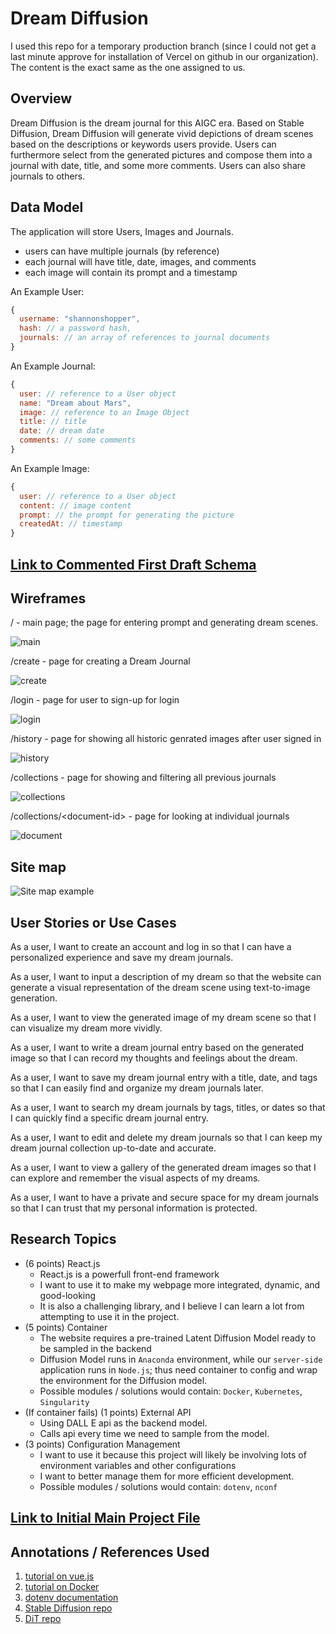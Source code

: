 # Dream Diffusion

I used this repo for a temporary production branch (since I could not get a last minute approve for installation of Vercel on github in our organization). The content is the exact same as the one assigned to us. 

## Overview

Dream Diffusion is the dream journal for this AIGC era. Based on Stable Diffusion, Dream Diffusion will generate vivid depictions of dream scenes based on the descriptions or keywords users provide. Users can furthermore select from the generated pictures and compose them into a journal with date, title, and some more comments. Users can also share journals to others. 


## Data Model

The application will store Users, Images and Journals.

* users can have multiple journals (by reference)
* each journal will have title, date, images, and comments
* each image will contain its prompt and a timestamp

An Example User:

```javascript
{
  username: "shannonshopper",
  hash: // a password hash,
  journals: // an array of references to journal documents
}
```

An Example Journal:

```javascript
{
  user: // reference to a User object
  name: "Dream about Mars",
  image: // reference to an Image Object
  title: // title
  date: // dream date
  comments: // some comments
}
```

An Example Image:
```javascript
{
  user: // reference to a User object
  content: // image content
  prompt: // the prompt for generating the picture
  createdAt: // timestamp
}
```


## [Link to Commented First Draft Schema](schemas/db.mjs) 


## Wireframes

/ - main page; the page for entering prompt and generating dream scenes.

![main](siteImages/Main.jpeg)

/create - page for creating a Dream Journal

![create](siteImages/Create.jpeg)

/login - page for user to sign-up for login

![login](siteImages/Login.jpeg)

/history - page for showing all historic genrated images after user signed in

![history](siteImages/History.jpeg)

/collections - page for showing and filtering all previous journals

![collections](siteImages/Collections.jpeg)

/collections/\<document-id> - page for looking at individual journals

![document](siteImages/Document.jpeg)

## Site map

![Site map example](siteImages/sitemap.png)

## User Stories or Use Cases

As a user, I want to create an account and log in so that I can have a personalized experience and save my dream journals.

As a user, I want to input a description of my dream so that the website can generate a visual representation of the dream scene using text-to-image generation.

As a user, I want to view the generated image of my dream scene so that I can visualize my dream more vividly.

As a user, I want to write a dream journal entry based on the generated image so that I can record my thoughts and feelings about the dream.

As a user, I want to save my dream journal entry with a title, date, and tags so that I can easily find and organize my dream journals later.

As a user, I want to search my dream journals by tags, titles, or dates so that I can quickly find a specific dream journal entry.

As a user, I want to edit and delete my dream journals so that I can keep my dream journal collection up-to-date and accurate.

As a user, I want to view a gallery of the generated dream images so that I can explore and remember the visual aspects of my dreams.

As a user, I want to have a private and secure space for my dream journals so that I can trust that my personal information is protected.

## Research Topics

* (6 points) React.js
  * React.js is a powerfull front-end framework
  * I want to use it to make my webpage more integrated, dynamic, and good-looking
  * It is also a challenging library, and I believe I can learn a lot from attempting to use it in the project.
* (5 points) Container
  * The website requires a pre-trained Latent Diffusion Model ready to be sampled in the backend
  * Diffusion Model runs in `Anaconda` environment, while our `server-side` application runs in `Node.js`; thus need container to config and wrap the environment for the Diffusion model.
  * Possible modules / solutions would contain: `Docker`, `Kubernetes`, `Singularity`
* (If container fails) (1 points) External API
  * Using DALL E api as the backend model.
  * Calls api every time we need to sample from the model.
* (3 points) Configuration Management
  * I want to use it because this project will likely be involving lots of environment variables and other configurations
  * I want to better manage them for more efficient development.
  * Possible modules / solutions would contain: `dotenv`, `nconf`



## [Link to Initial Main Project File](app.mjs) 

## Annotations / References Used

1. [tutorial on vue.js](https://legacy.reactjs.org/docs/getting-started.html)
2. [tutorial on Docker](https://docker-curriculum.com/)
3. [dotenv documentation](https://www.npmjs.com/package/dotenv)
4. [Stable Diffusion repo](https://github.com/CompVis/stable-diffusion)
5. [DiT repo](https://github.com/facebookresearch/DiT)

